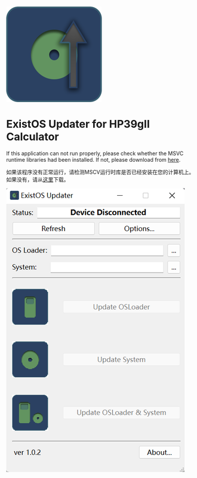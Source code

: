 ![icon](image/icon.png)

# ExistOS Updater for HP39gII Calculator

If this application can not run properly, please check whether the MSVC runtime libraries had been installed.
If not, please download from [here](https://docs.microsoft.com/en-US/cpp/windows/latest-supported-vc-redist?view=msvc-170).

如果该程序没有正常运行，请检测MSCV运行时库是否已经安装在您的计算机上。
如果没有，请从[这里](https://docs.microsoft.com/zh-CN/cpp/windows/latest-supported-vc-redist?view=msvc-170)下载。

![screenshot](image/screenshot1.png)
